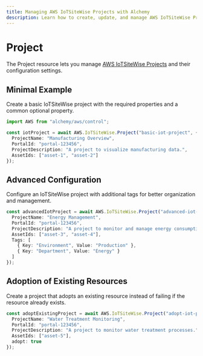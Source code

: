 ```yaml
---
title: Managing AWS IoTSiteWise Projects with Alchemy
description: Learn how to create, update, and manage AWS IoTSiteWise Projects using Alchemy Cloud Control.
---
```


# Project

The Project resource lets you manage [AWS IoTSiteWise Projects](https://docs.aws.amazon.com/iotsitewise/latest/userguide/) and their configuration settings.

## Minimal Example

Create a basic IoTSiteWise project with the required properties and a common optional property.

```ts
import AWS from "alchemy/aws/control";

const iotProject = await AWS.IoTSiteWise.Project("basic-iot-project", {
  ProjectName: "Manufacturing Overview",
  PortalId: "portal-123456",
  ProjectDescription: "A project to visualize manufacturing data.",
  AssetIds: ["asset-1", "asset-2"]
});
```

## Advanced Configuration

Configure an IoTSiteWise project with additional tags for better organization and management.

```ts
const advancedIotProject = await AWS.IoTSiteWise.Project("advanced-iot-project", {
  ProjectName: "Energy Management",
  PortalId: "portal-123456",
  ProjectDescription: "A project to monitor and manage energy consumption.",
  AssetIds: ["asset-3", "asset-4"],
  Tags: [
    { Key: "Environment", Value: "Production" },
    { Key: "Department", Value: "Energy" }
  ]
});
```

## Adoption of Existing Resources

Create a project that adopts an existing resource instead of failing if the resource already exists.

```ts
const adoptExistingProject = await AWS.IoTSiteWise.Project("adopt-iot-project", {
  ProjectName: "Water Treatment Monitoring",
  PortalId: "portal-123456",
  ProjectDescription: "A project to monitor water treatment processes.",
  AssetIds: ["asset-5"],
  adopt: true
});
```